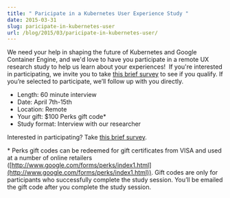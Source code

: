 ```yaml
---
title: " Paricipate in a Kubernetes User Experience Study "
date: 2015-03-31
slug: paricipate-in-kubernetes-user
url: /blog/2015/03/paricipate-in-kubernetes-user/
---
```

We need your help in shaping the future of Kubernetes and Google Container Engine, and we'd love to have you participate in a remote UX research study to help us learn about your experiences!&nbsp; If you're interested in participating, we invite you to take [this brief survey](http://goo.gl/AXFFMs) to see if you qualify. If you’re selected to participate, we’ll follow up with you directly.


- Length: 60 minute interview
- Date: April 7th-15th
- Location: Remote
- Your gift: $100 Perks gift code\*
- Study format: Interview with our researcher


Interested in participating? Take [this brief survey](http://goo.gl/AXFFMs).



\* Perks gift codes can be redeemed for gift certificates from VISA and used at a number of online retailers ([http://www.google.com/forms/perks/index1.html](http://www.google.com/forms/perks/index1.html)). Gift codes are only for participants who successfully complete the study session. You’ll be emailed the gift code after you complete the study session.
